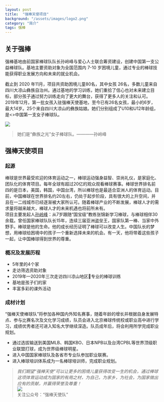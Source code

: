 ```yaml
---
layout: post
title:  "强棒天使项目"
background: "/assets/images/logo2.png"
category: "简介"
tags: 强棒
---
```

  
## 关于强棒
  
强棒基地由前国家棒球队队长孙岭峰与爱心人士联合筹资建设，创建中国第一支公益棒球队。基地主要资助对象为全国范围内 7-10 岁困境儿童，通过专业的棒球技能获得职业发展方向和未来的就业机会。

截止到 2020 年11月，项目共资助困境儿童80名，其中女孩 26名，多数儿童来自四川大凉山彝族自治州。通过基地的学习训练，她们重拾了信心也对未来建立目标，部分孩子通过努力训练走向了更大的舞台，获得了更多人的关注和认可。2019年12月，第一批女孩入驻强棒天使基地，至今已有26名女孩，最小的6岁，最大14岁。25个来自四川大凉山的彝族姑娘。她们分别组成了U10和U12年龄组，是<>中国第一支女子棒球队</u>。  

![](https://i.loli.net/2021/03/14/EiCNmyloVrnaSKh.png)

> 她们是“彝族之光”女子棒球队。————孙岭峰


## 强棒天使项目
### 起源
棒球是世界最受欢迎的体育运动之一，棒球运动强身益智、崇尚礼仪，是家庭化、团队化的体育项目。每年全球有超过20亿的观众观看棒球赛事。棒球世界排名前四的是日本，美国，韩国，中国台湾，所以棒球也是最适合亚洲人的体育运动。目前，中国棒球在世界排名约20左右，仍处于起步阶段，具有很大的上升空间，并且在一二线城市已经逐渐被大家所认可。随着棒球产业的不断发展，棒球人才的需求量将越来越大，棒球人才的未来机遇也将前所未有。  
项目主要发起人[孙岭峰](https://baike.baidu.com/item/%E5%AD%99%E5%B2%AD%E5%B3%B0)：从7岁跟随“国宝级”教练张锦新学习棒球，与棒球相伴30余载。曾任国家棒球队队长15年，连续三届亚洲盗垒王，国家队第一棒、当家中外野手。棒球是他的生命。他的成长经历证明了棒球可以改变人生。中国队长的梦想，用棒球给困境中的孩子一个重新选择未来的机会。有一天，他将带着这些孩子一起，让中国棒球得到世界的尊重。
### 概况及发展历程
* 5年里的4个家
* 走访筛选资助对象
* 2019年—2020年三次走访四川凉山地区专业的棒球训练
* 基地是孩子们的家
* 丰富多彩的课外活动
### 成材计划
“强棒天使棒球队”将参加各种国内外知名赛事，随着年龄的增长并根据自身发展特点、参与比赛名次及文化学习成绩，队员会进入北京棒球传统校或职业高中进行学习，成绩优秀者还可进入知名大学继续深造。队员成年后，将会利用所学完成职业规划。
* 通过选拔输送到美国MLB、韩国KBO、日本NPB以及台湾CPBL等世界顶级职业联盟打球，成为世界级棒球明星。
* 进入中国国家棒球队及各省市专业队参加职业联赛。
* 进入棒球培训体系成为一名棒球培训师，完成职业规划。

> *我们期望“强棒天使”可以让更多的困境儿童获得改变一生的机会，通过棒球这项体育运动成为国家的有用之材，为自己，为家乡，为社会，为国家做出应有的贡献，并赢得荣誉及尊重！*  
![](https://i.loli.net/2021/03/15/WnglCLAOjDavbP5.png)  
关注公众号：“强棒天使队”
